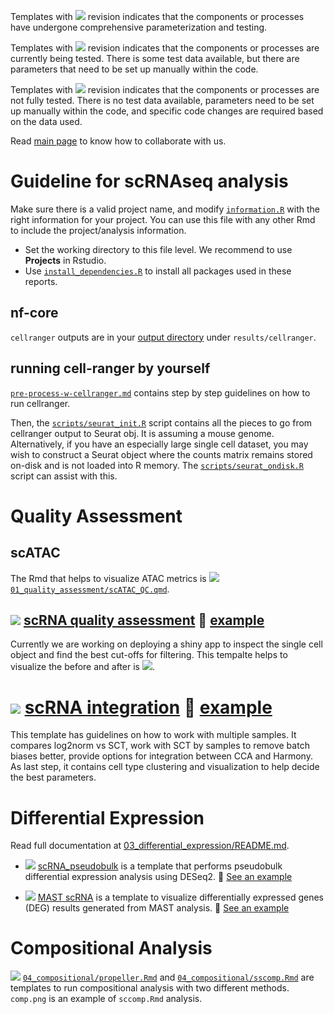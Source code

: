 Templates with ![](https://img.shields.io/badge/status-stable-green) revision indicates that the components or processes have undergone comprehensive parameterization and testing.

Templates with ![](https://img.shields.io/badge/status-alpha-yellow) revision indicates that the components or processes are currently being tested. There is some test data available, but there are parameters that need to be set up manually within the code.

Templates with ![](https://img.shields.io/badge/status-draft-grey) revision indicates that the components or processes are not fully tested. There is no test data available, parameters need to be set up manually within the code, and specific code changes are required based on the data used.

Read [main page](https://github.com/bcbio) to know how to collaborate with us.

# Guideline for scRNAseq analysis

Make sure there is a valid project name, and modify [`information.R`](information.R) with the right information for your project. You can use this file with any other Rmd to include the project/analysis information.

-   Set the working directory to this file level. We recommend to use **Projects** in Rstudio.
-   Use [`install_dependencies.R`](install_dependencies.R) to install all packages used in these reports.

## nf-core

`cellranger` outputs are in your [output directory](https://nf-co.re/scrnaseq/4.0.0/docs/output/#cellranger) under `results/cellranger`.

## running cell-ranger by yourself

[`pre-process-w-cellranger.md`](pre-process-w-cellranger.md) contains step by step guidelines on how to run cellranger.

Then, the [`scripts/seurat_init.R`](scripts/seurat_init.R) script contains all the pieces to go from cellranger output to Seurat obj. It is assuming a mouse genome. Alternatively, if you have an especially large single cell dataset, you may wish to construct a Seurat object where the counts matrix remains stored on-disk and is not loaded into R memory. The [`scripts/seurat_ondisk.R`](scripts/seurat_ondisk.R) script can assist with this.

# Quality Assessment

## scATAC

The Rmd that helps to visualize ATAC metrics is ![](https://img.shields.io/badge/status-alpha-yellow) [`01_quality_assessment/scATAC_QC.qmd`](01_quality_assessment/scATAC_QC.qmd).

## ![](https://img.shields.io/badge/status-stable-green) [scRNA quality assessment](01_quality_assessment/scRNA_QC.qmd) 👀 [example](https://bcbio.github.io/singlecell-reports/01_quality_assessment/scRNA_QC.html)

Currently we are working on deploying a shiny app to inspect the single cell object and find the best cut-offs for filtering. This tempalte helps to visualize the before and after is ![](https://img.shields.io/badge/status-alpha-yellow).

# ![](https://img.shields.io/badge/status-stable-green) [scRNA integration](02_integration/norm_integration.qmd) 👀 [example](https://bcbio.github.io/singlecell-reports/02_integration/norm_integration.html)

This template has guidelines on how to work with multiple samples. It compares log2norm vs SCT, work with SCT by samples to remove batch biases better, provide options for integration between CCA and Harmony. As last step, it contains cell type clustering and visualization to help decide the best parameters.

# Differential Expression

Read full documentation at [03_differential_expression/README.md](03_differential_expression/README.md).

-   ![](https://img.shields.io/badge/status-stable-green) [scRNA_pseudobulk](03_differential_expression/scRNA_pseudobulk.qmd) is a template that performs pseudobulk differential expression analysis using DESeq2. 👀 [See an example](https://bcbio.github.io/singlecell-reports/03_differential_expression/scRNA_pseudobulk.html)

- ![](https://img.shields.io/badge/status-stable-green) [MAST scRNA](03_differential_expression/scRNA_MAST.Rmd) is a template to visualize differentially expressed genes (DEG) results generated from MAST analysis. 👀 [See an example](https://bcbio.github.io/singlecell-reports/03_differential_expression/scRNA_MAST.html)

# Compositional Analysis

![](https://img.shields.io/badge/status-draft-grey) [`04_compositional/propeller.Rmd`](04_compositional/propeller.Rmd) and [`04_compositional/sscomp.Rmd`](04_compositional/sccomp.Rmd) are templates to run compositional analysis with two different methods. `comp.png` is an example of `sccomp.Rmd` analysis.
